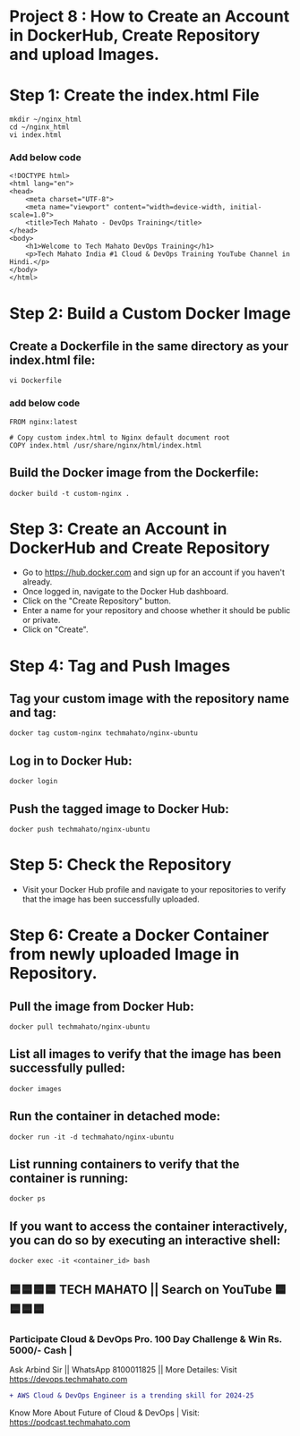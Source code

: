 # Project 8 :  How to Create an Account in DockerHub, Create Repository and upload Images.
# Step 1: Create the index.html File
    mkdir ~/nginx_html
    cd ~/nginx_html
    vi index.html
### Add below code
   
    <!DOCTYPE html>
    <html lang="en">
    <head>
        <meta charset="UTF-8">
        <meta name="viewport" content="width=device-width, initial-scale=1.0">
        <title>Tech Mahato - DevOps Training</title>
    </head>
    <body>
        <h1>Welcome to Tech Mahato DevOps Training</h1>
        <p>Tech Mahato India #1 Cloud & DevOps Training YouTube Channel in Hindi.</p>
    </body>
    </html>

# Step 2: Build a Custom Docker Image
## Create a Dockerfile in the same directory as your index.html file:
    vi Dockerfile
### add below code
    FROM nginx:latest

    # Copy custom index.html to Nginx default document root
    COPY index.html /usr/share/nginx/html/index.html
## Build the Docker image from the Dockerfile:
    docker build -t custom-nginx .

# Step 3: Create an Account in DockerHub and Create Repository
- Go to https://hub.docker.com and sign up for an account if you haven't already.
- Once logged in, navigate to the Docker Hub dashboard.
- Click on the "Create Repository" button.
- Enter a name for your repository and choose whether it should be public or private.
- Click on "Create".

# Step 4: Tag and Push Images
## Tag your custom image with the repository name and tag:
    docker tag custom-nginx techmahato/nginx-ubuntu

## Log in to Docker Hub:
    docker login

## Push the tagged image to Docker Hub:
    docker push techmahato/nginx-ubuntu

# Step 5: Check the Repository
- Visit your Docker Hub profile and navigate to your repositories to verify that the image has been successfully uploaded.

# Step 6: Create a Docker Container from newly uploaded Image in Repository.
## Pull the image from Docker Hub:
    docker pull techmahato/nginx-ubuntu

## List all images to verify that the image has been successfully pulled:
    docker images

## Run the container in detached mode:
    docker run -it -d techmahato/nginx-ubuntu

## List running containers to verify that the container is running:
    docker ps

## If you want to access the container interactively, you can do so by executing an interactive shell:
    docker exec -it <container_id> bash



## 🟦🟦🟦🟦 TECH MAHATO || Search on YouTube 🟦🟦🟦🟦
### Participate Cloud & DevOps Pro. 100 Day Challenge & Win Rs. 5000/- Cash |
Ask Arbind Sir || WhatsApp 8100011825 || More Detailes: Visit https://devops.techmahato.com


```diff
+ AWS Cloud & DevOps Engineer is a trending skill for 2024-25 
```
Know More About Future of Cloud & DevOps | Visit: https://podcast.techmahato.com
